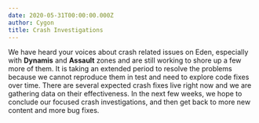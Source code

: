 ```yaml
---
date: 2020-05-31T00:00:00.000Z
author: Cygon
title: Crash Investigations
---
```


We have heard your voices about crash related issues on Eden, especially with **Dynamis** and **Assault** zones and are still working to shore up a few more of them. It is taking an extended period to resolve the problems because we cannot reproduce them in test and need to explore code fixes over time. There are several expected crash fixes live right now and we are gathering data on their effectiveness. In the next few weeks, we hope to conclude our focused crash investigations, and then get back to more new content and more bug fixes.
